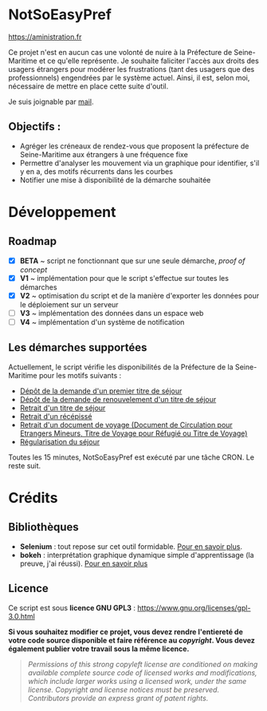 # NotSoEasyPref
https://aministration.fr

Ce projet n'est en aucun cas une volonté de nuire à la Préfecture de Seine-Maritime et ce qu'elle représente. Je souhaite faliciter l'accès aux droits des usagers étrangers pour modérer les frustrations (tant des usagers que des professionnels) engendrées par le système actuel. Ainsi, il est, selon moi, nécessaire de mettre en place cette suite d'outil.

Je suis joignable par [mail](mailto:aministrateur@aministration.fr).

## Objectifs :

- Agréger les créneaux de rendez-vous que proposent la préfecture de Seine-Maritime aux étrangers à une fréquence fixe
- Permettre d'analyser les mouvement via un graphique pour identifier, s'il y en a, des motifs récurrents dans les courbes
- Notifier une mise à disponibilité de la démarche souhaitée

# Développement
## Roadmap

- [x] **BETA** ~ script ne fonctionnant que sur une seule démarche, _proof of concept_
- [x] **V1** ~ implémentation pour que le script s'effectue sur toutes les démarches
- [x] **V2** ~ optimisation du script et de la manière d'exporter les données pour le déploiement sur un serveur
- [ ] **V3** ~ implémentation des données dans un espace web
- [ ] **V4** ~ implémentation d'un système de notification

## Les démarches supportées

Actuellement, le script vérifie les disponibilités de la Préfecture de la Seine-Maritime pour les motifs suivants :
- [Dépôt de la demande d'un premier titre de séjour](https://www.seine-maritime.gouv.fr/booking/create/50382/0)
- [Dépôt de la demande de renouvelement d'un titre de séjour](https://www.seine-maritime.gouv.fr/booking/create/50389/0)
- [Retrait d'un titre de séjour](https://www.seine-maritime.gouv.fr/booking/create/50420/0)
- [Retrait d'un récépissé](https://www.seine-maritime.gouv.fr/booking/create/50416/0)
- [Retrait d'un document de voyage (Document de Circulation pour Etrangers Mineurs, Titre de Voyage pour Réfugié ou Titre de Voyage)](https://www.seine-maritime.gouv.fr/booking/create/51406/0)
- [Régularisation du séjour](https://www.seine-maritime.gouv.fr/booking/create/47116/0)

Toutes les 15 minutes, NotSoEasyPref est exécuté par une tâche CRON. Le reste suit.
# Crédits
## Bibliothèques

- **Selenium** : tout repose sur cet outil formidable. [Pour en savoir plus](https://github.com/SeleniumHQ/Selenium).
- **bokeh** : interprétation graphique dynamique simple d'apprentissage (la preuve, j'ai réussi). [Pour en savoir plus](https://bokeh.org/)

## Licence

Ce script est sous **licence GNU GPL3** : https://www.gnu.org/licenses/gpl-3.0.html

**Si vous souhaitez modifier ce projet, vous devez rendre l'entiereté de votre code source disponible et faire référence au *copyright*. Vous devez également publier votre travail sous la même licence.**
>*Permissions of this strong copyleft license are conditioned on making available complete source code of licensed works and modifications, which include larger works using a licensed work, under the same license. Copyright and license notices must be preserved. Contributors provide an express grant of patent rights.*
